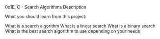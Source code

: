 0x1E. C - Search Algorithms
Description

What you should learn from this project:

What is a search algorithm
What is a linear search
What is a binary search
What is the best search algorithm to use depending on your needs
